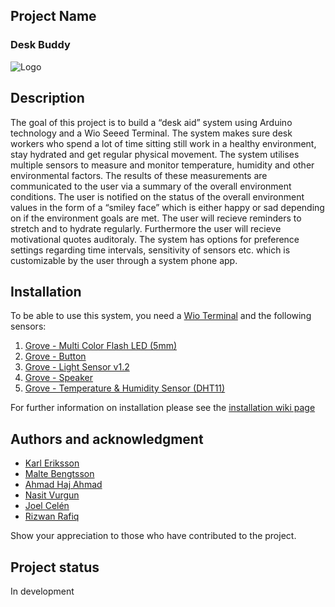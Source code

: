 ## Project Name
### Desk Buddy
![Logo](https://i.imgur.com/IoqlBfD.png)
## Description

The goal of this project is to build a “desk aid” system using Arduino technology and a Wio Seeed Terminal. The system makes sure desk workers who spend a lot of time sitting still work in a healthy environment, stay hydrated and get regular physical movement. 
The system utilises multiple sensors to measure and monitor temperature, humidity and other environmental factors. The results of these measurements are communicated to the user via a summary of the overall environment conditions. 
The user is notified on the status of the overall environment values in the form of a “smiley face” which is either happy or sad depending on if the environment goals are met. The user will recieve reminders to stretch and to hydrate regularly. Furthermore the user will recieve motivational quotes auditoraly. 
The system has options for preference settings regarding time intervals, sensitivity of sensors etc. which is customizable by the user through a system phone app.

## Installation

To be able to use this system, you need a [Wio Terminal](https://www.seeedstudio.com/Wio-Terminal-p-4509.html) and the following sensors:

1. [Grove - Multi Color Flash LED (5mm)](https://www.seeedstudio.com/Grove-Multi-Color-Flash-LED-5mm.html)
2. [Grove - Button](https://wiki.seeedstudio.com/Grove-Button/)
3. [Grove - Light Sensor v1.2](https://wiki.seeedstudio.com/Grove-Light_Sensor/)
4. [Grove - Speaker](https://wiki.seeedstudio.com/Grove-Speaker/)
5. [Grove - Temperature & Humidity Sensor (DHT11)](https://wiki.seeedstudio.com/Grove-TemperatureAndHumidity_Sensor/)

For further information on installation please see the [installation wiki page](https://git.chalmers.se/courses/dit113/2023/group-8/desk-buddy/-/wikis/Installation/guides-and-installation)



## Authors and acknowledgment
- [Karl Eriksson](https://git.chalmers.se/kaeriks)
- [Malte Bengtsson](https://git.chalmers.se/bmalte)
- [Ahmad Haj Ahmad](https://git.chalmers.se/haja)
- [Nasit Vurgun](https://git.chalmers.se/nasit)
- [Joel Celén](https://git.chalmers.se/joelcel)
- [Rizwan Rafiq](https://git.chalmers.se/rizwanra)

Show your appreciation to those who have contributed to the project.


## Project status

In development
